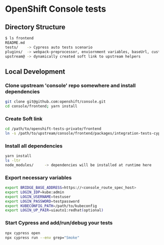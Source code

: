 # OpenShift Console tests

## Directory Structure
```bash
$ ls frontend
README.md
tests/    -> Cypress auto tests scenario
plugins/  -> webpack-preprocessor, enviornment variables, baseUrl, custom tasks
upstream@ -> dynamically created soft link to upstream helpers 
```

## Local Development
### Clone upstream 'console' repo somewhere and install dependencies
```bash
git clone git@github.com:openshift/console.git
cd console/frontend; yarn install
```
### Create Soft link
```bash
cd /path/to/openshift-tests-private/frontend
ln -s /path/to/upstream/console/frontend/packages/integration-tests-cypress upstream
```
### Install all dependencies
```bash
yarn install
ls -ltr
node_modules/     -> dependencies will be installed at runtime here
```
### Export necessary variables
```bash
export BRIDGE_BASE_ADDRESS=https://<console_route_spec_host>
export LOGIN_IDP=kube:admin
export LOGIN_USERNAME=testuser
export LOGIN_PASSWORD=testpassword
export KUBECONFIG_PATH=/path/to/kubeconfig
export LOGIN_UP_PAIR=uiauto1:redhat(optional)
```
### Start Cypress and add/run/debug your tests
```bash
npx cypress open
npx cypress run --env grep="Smoke"

```
